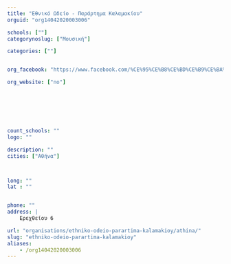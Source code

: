 ```yaml
---
title: "Εθνικό Ωδείο - Παράρτημα Καλαμακίου"
orguid: "org14042020003006"

schools: [""]
categorynoslug: ["Μουσική"]

categories: [""]


org_facebook: "https://www.facebook.com/%CE%95%CE%B8%CE%BD%CE%B9%CE%BA%CF%8C-%CE%A9%CE%B4%CE%B5%CE%AF%CE%BF-%CE%91%CE%BB%CE%B9%CE%BC%CE%BF%CF%85-444804018899310/"

org_website: ["no"]







count_schools: ""
logo: ""

description: ""
cities: ["Αθήνα"]



long: ""
lat : ""


phone: ""
address: |
    Ερεχθείου 6

url: "organisations/ethniko-odeio-parartima-kalamakioy/athina/"
slug: "ethniko-odeio-parartima-kalamakioy"
aliases:
    - /org14042020003006
---
```



